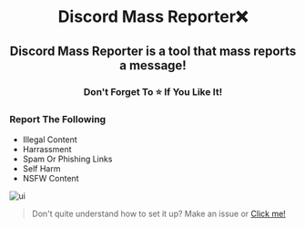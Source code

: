 <h1 align="center">
  Discord Mass Reporter❌
</h1>

<h2 align="center">
  Discord Mass Reporter is a tool that mass reports a message!
                                   
</h2>

<h3 align="center">
Don't Forget To ⭐ If You Like It!
</h3>

### Report The Following 
- Illegal Content
- Harrassment
- Spam Or Phishing Links
- Self Harm
- NSFW Content

![ui](https://user-images.githubusercontent.com/99215486/170328627-10b90825-1168-465c-a9b8-4c0343c4a47a.png)
  
> Don't quite understand how to set it up? Make an issue or [Click me!](https://discord.gg/xA33HsBKg4)
